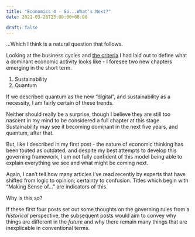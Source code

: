 ```yaml
---
title: "Economics 4 - So...What's Next?"
date: 2021-03-26T23:00:00+08:00

draft: false
---
```


...Which I think is a natural question that follows. 

Looking at the business cycles and [the criteria](https://www.makwaijun.com/blog/post35/) I had laid out to define what a dominant economic activity looks like - I foresee two new chapters emerging in the short term. 

1. Sustainability
2. Quantum

If we described quantum as the new “digital”, and sustainability as a necessity, I am fairly certain of these trends.

Neither should really be a surprise, though I believe they are still too nascent in my mind to be considered a full chapter at this stage.  Sustainability may see it becoming dominant in the next five years, and quantum, after that. 

But, like I described in my first post - the nature of economic thinking has been touted as outdated, and despite my best attempts to develop this governing framework, I am not fully confident of this model being able to explain everything we see and what might be coming next.

Again, I can’t tell how many articles I’ve read recently by experts that have shifted from logic to opinion; certainty to confusion. Titles which begin with “Making Sense of…” are indicators of this.

Why is this so? 

If these first four posts set out some thoughts on the governing rules from a *historical* perspective, the subsequent posts would aim to convey why things are different in the *future* and why there remain many things that are inexplicable in conventional terms.